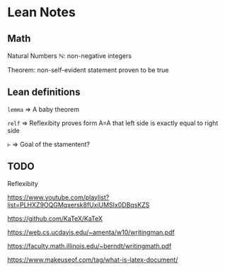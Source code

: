 # Lean Notes

## Math

Natural Numbers ℕ: non-negative integers

Theorem: non-self-evident statement proven to be true

## Lean definitions

`lemma` => A baby theorem

`relf` => Reflexibity proves form A=A that left side is exactly equal to right side

`⊢` => Goal of the stamentent?

## TODO

Reflexibity

https://www.youtube.com/playlist?list=PLHXZ9OQGMqxersk8fUxiUMSIx0DBqsKZS

https://github.com/KaTeX/KaTeX

https://web.cs.ucdavis.edu/~amenta/w10/writingman.pdf

https://faculty.math.illinois.edu/~berndt/writingmath.pdf

https://www.makeuseof.com/tag/what-is-latex-document/